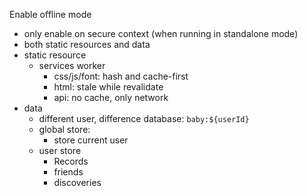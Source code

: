 Enable offline mode

- only enable on secure context (when running in standalone mode)
- both static resources and data
- static resource
  - services worker
    - css/js/font: hash and cache-first
    - html: stale while revalidate
    - api: no cache, only network
- data
  - different user, difference database: `baby:${userId}`
  - global store:
    - store current user
  - user store
    - Records
    - friends
    - discoveries
